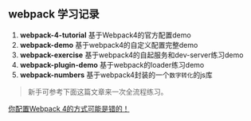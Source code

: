 ## webpack 学习记录

1. **webpack-4-tutorial** 基于Webpack4的官方配置demo
2. **webpack-demo** 基于webpack4的自定义配置完整demo
3. **webpack-exercise** 基于webpack4的自起服务和dev-server练习demo
4. **webpack-plugin-demo** 基于webpack的loader练习demo
5. **webpack-numbers** 基于webpack4封装的一个`数字转化`的js库

> 新手可参考下面这篇文章来一次全流程练习。

[你配置Webpack 4的方式可能是错的！](https://mp.weixin.qq.com/s/cX7yuneDxDk8_NnMy3Bc8Q)